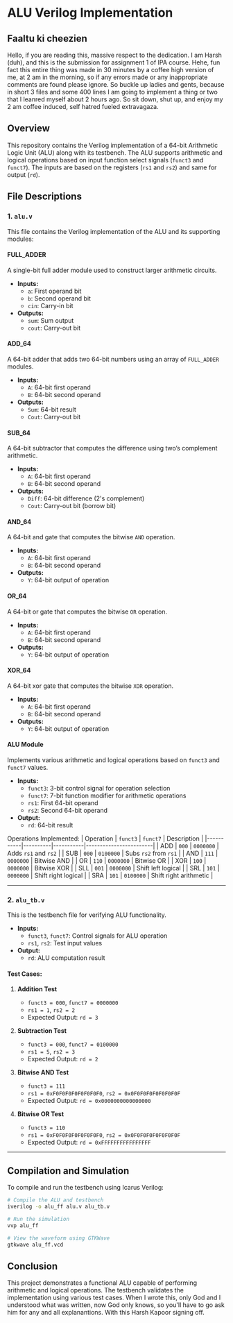 # ALU Verilog Implementation

## Faaltu ki cheezien
Hello, if you are reading this, massive respect to the dedication. I am Harsh (duh), and this is the submission for assignment 1 of IPA course. Hehe, fun fact this entire thing was made in 30 minutes by a coffee high version of me, at 2 am in the morning, so if any errors made or any inappropriate comments are found please ignore. So buckle up ladies and gents, because in short 3 files and some 400 lines I am going to implement a thing or two that I leanred myself about 2 hours ago. So sit down, shut up, and enjoy my 2 am coffee induced, self hatred fueled extravagaza.

## Overview
This repository contains the Verilog implementation of a 64-bit Arithmetic Logic Unit (ALU) along with its testbench. The ALU supports arithmetic and logical operations based on input function select signals (`funct3` and `funct7`). The inputs are based on the registers (`rs1` and `rs2`) and same for output (`rd`).

## File Descriptions

### 1. `alu.v`
This file contains the Verilog implementation of the ALU and its supporting modules:

#### **FULL_ADDER**
A single-bit full adder module used to construct larger arithmetic circuits.
- **Inputs:**
  - `a`: First operand bit
  - `b`: Second operand bit
  - `cin`: Carry-in bit
- **Outputs:**
  - `sum`: Sum output
  - `cout`: Carry-out bit

#### **ADD_64**
A 64-bit adder that adds two 64-bit numbers using an array of `FULL_ADDER` modules.
- **Inputs:**
  - `A`: 64-bit first operand
  - `B`: 64-bit second operand
- **Outputs:**
  - `Sum`: 64-bit result
  - `Cout`: Carry-out bit

#### **SUB_64**
A 64-bit subtractor that computes the difference using two’s complement arithmetic.
- **Inputs:**
  - `A`: 64-bit first operand
  - `B`: 64-bit second operand
- **Outputs:**
  - `Diff`: 64-bit difference (2's complement)
  - `Cout`: Carry-out bit (borrow bit)

#### **AND_64**
A 64-bit and gate that computes the bitwise `AND` operation.
- **Inputs:**
  - `A`: 64-bit first operand
  - `B`: 64-bit second operand
- **Outputs:**
  - `Y`: 64-bit output of operation

#### **OR_64**
A 64-bit or gate that computes the bitwise `OR` operation.
- **Inputs:**
  - `A`: 64-bit first operand
  - `B`: 64-bit second operand
- **Outputs:**
  - `Y`: 64-bit output of operation

#### **XOR_64**
A 64-bit xor gate that computes the bitwise `XOR` operation.
- **Inputs:**
  - `A`: 64-bit first operand
  - `B`: 64-bit second operand
- **Outputs:**
  - `Y`: 64-bit output of operation


#### **ALU Module**
Implements various arithmetic and logical operations based on `funct3` and `funct7` values.
- **Inputs:**
  - `funct3`: 3-bit control signal for operation selection
  - `funct7`: 7-bit function modifier for arithmetic operations
  - `rs1`: First 64-bit operand
  - `rs2`: Second 64-bit operand
- **Output:**
  - `rd`: 64-bit result

Operations Implemented:
| Operation | `funct3` |  `funct7` |      Description       |
|-----------|----------|-----------|------------------------|
|    ADD    |  `000`   | `0000000` | Adds `rs1` and `rs2`   |
|    SUB    |  `000`   | `0100000` | Subs `rs2` from `rs1`  |
|    AND    |  `111`   | `0000000` | Bitwise AND            |
|    OR     |  `110`   | `0000000` | Bitwise OR             |
|    XOR    |  `100`   | `0000000` | Bitwise XOR            |
|    SLL    |  `001`   | `0000000` | Shift left logical     |
|    SRL    |  `101`   | `0000000` | Shift right logical    |
|    SRA    |  `101`   | `0100000` | Shift right arithmetic |

---

### 2. `alu_tb.v`
This is the testbench file for verifying ALU functionality.

- **Inputs:**
  - `funct3`, `funct7`: Control signals for ALU operation
  - `rs1`, `rs2`: Test input values
- **Output:**
  - `rd`: ALU computation result

#### **Test Cases:**
1. **Addition Test**
   - `funct3 = 000`, `funct7 = 0000000`
   - `rs1 = 1`, `rs2 = 2`
   - Expected Output: `rd = 3`

2. **Subtraction Test**
   - `funct3 = 000`, `funct7 = 0100000`
   - `rs1 = 5`, `rs2 = 3`
   - Expected Output: `rd = 2`

3. **Bitwise AND Test**
   - `funct3 = 111`
   - `rs1 = 0xF0F0F0F0F0F0F0F0`, `rs2 = 0x0F0F0F0F0F0F0F0F`
   - Expected Output: `rd = 0x0000000000000000`

4. **Bitwise OR Test**
   - `funct3 = 110`
   - `rs1 = 0xF0F0F0F0F0F0F0F0`, `rs2 = 0x0F0F0F0F0F0F0F0F`
   - Expected Output: `rd = 0xFFFFFFFFFFFFFFFF`

---

## Compilation and Simulation
To compile and run the testbench using Icarus Verilog:

```sh
# Compile the ALU and testbench
iverilog -o alu_ff alu.v alu_tb.v

# Run the simulation
vvp alu_ff

# View the waveform using GTKWave
gtkwave alu_ff.vcd
```

## Conclusion
This project demonstrates a functional ALU capable of performing arithmetic and logical operations. The testbench validates the implementation using various test cases. When I wrote this, only God and I understood what was written, now God only knows, so you'll have to go ask him for any and all explanantions. With this Harsh Kapoor signing off.